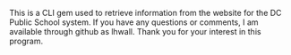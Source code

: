 This is a CLI gem used to retrieve information from the website for the DC Public School system.  If you have any questions or comments, I am available through github as lhwall.  Thank you for your interest in this program.
